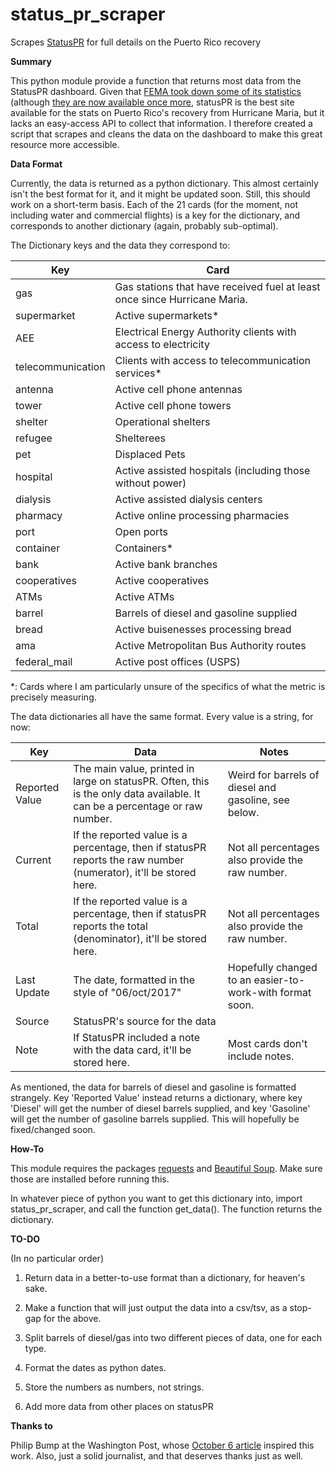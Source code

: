 # status_pr_scraper
Scrapes <a href=status.pr>StatusPR</a> for full details on the Puerto Rico recovery

<b>Summary</b>

This python module provide a function that returns most data from the StatusPR dashboard. Given that 
<a href="https://www.theatlantic.com/politics/archive/2017/10/why-did-fema-remove-stats-about-puerto-ricos-recovery/542343/">FEMA took  down some of its statistics</a> (although <a href="https://twitter.com/wpjenna/status/916364778502803456">they are now available once more</a>,
statusPR is the best site available for the stats on Puerto Rico's recovery from Hurricane Maria, but it lacks an easy-access API to collect that information.
I therefore created a script that scrapes and cleans the data on the dashboard to make this great resource more accessible.

<b>Data Format</b>

Currently, the data is returned as a python dictionary. This almost certainly isn't the best format for it, and it might be updated soon.
Still, this should work on a short-term basis.
Each of the 21 cards (for the moment, not including water and commercial flights) is a key for the dictionary, and corresponds to another dictionary (again, probably sub-optimal).

The Dictionary keys and the data they correspond to:

Key | Card
--- | ---
gas | Gas stations that have received fuel at least once since Hurricane Maria.
supermarket | Active supermarkets*
AEE | Electrical Energy Authority clients with access to electricity
telecommunication | Clients with access to telecommunication services*
antenna | Active cell phone antennas
tower | Active cell phone towers
shelter | Operational shelters
refugee | Shelterees
pet | Displaced Pets
hospital | Active assisted hospitals (including those without power)
dialysis | Active assisted dialysis centers
pharmacy | Active online processing pharmacies
port | Open ports
container | Containers*
bank | Active bank branches
cooperatives | Active cooperatives
ATMs | Active ATMs
barrel | Barrels of diesel and gasoline supplied
bread | Active buisenesses processing bread
ama | Active Metropolitan Bus Authority routes
federal_mail | Active post offices (USPS)

\*: Cards where I am particularly unsure of the specifics of what the metric is precisely measuring.

The data dictionaries all have the same format. Every value is a string, for now:

Key | Data | Notes
--- | --- | --- |
Reported Value | The main value, printed in large on statusPR. Often, this is the only data available. It can be a percentage or raw number. | Weird for barrels of diesel and gasoline, see below.
Current | If the reported value is a percentage, then if statusPR reports the raw number (numerator), it'll be stored here. | Not all percentages also provide the raw number.
Total | If the reported value is a percentage, then if statusPR reports the total (denominator), it'll be stored here. | Not all percentages also provide the raw number.
Last Update | The date, formatted in the style of "06/oct/2017" | Hopefully changed to an easier-to-work-with format soon.
Source | StatusPR's source for the data |
Note | If StatusPR included a note with the data card, it'll be stored here. | Most cards don't include notes.

As mentioned, the data for barrels of diesel and gasoline is formatted strangely. Key 'Reported Value' 
instead returns a dictionary, where key 'Diesel' will get the number of diesel barrels supplied, and key 'Gasoline' will get the number of 
gasoline barrels supplied. This will hopefully be fixed/changed soon. 


<b>How-To</b>

This module requires the packages <a href="http://docs.python-requests.org/en/master/">requests</a> and
<a href="https://www.crummy.com/software/BeautifulSoup/">Beautiful Soup</a>. Make sure those are installed before running this.

In whatever piece of python you want to get this dictionary into, import status_pr_scraper, and call the function get_data().
The function returns the dictionary.

<b>TO-DO</b>

(In no particular order)

1. Return data in a better-to-use format than a dictionary, for heaven's sake.

2. Make a function that will just output the data into a csv/tsv, as a stop-gap for the above.

3. Split barrels of diesel/gas into two different pieces of data, one for each type.

4. Format the dates as python dates.

5. Store the numbers as numbers, not strings.

6. Add more data from other places on statusPR

<b>Thanks to</b>

Philip Bump at the Washington Post, whose <a href="https://www.washingtonpost.com/news/politics/wp/2017/10/06/fema-buried-updates-on-puerto-rico-here-they-are/?utm_term=.701ef12a9d67">October 6 article</a> inspired this work. Also, just a solid journalist, and that deserves thanks just as well.
